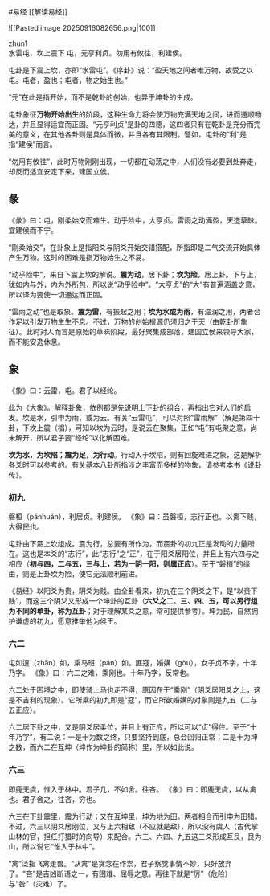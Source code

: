 #易经 [[解读易经]]

![[Pasted image 20250916082656.png|100]]

zhun1    
水雷屯，坎上震下
屯，元亨利贞。勿用有攸往，利建侯。

屯卦是下震上坎，亦即“水雷屯”。《序卦》说：“盈天地之间者唯万物，故受之以屯。屯者，盈也；屯者，物之始生也。”

“元”在此是指开始，而不是乾卦的创始，也异于坤卦的生成。

屯卦象征**万物开始出生**的阶段，这种生命力将会使万物充满天地之间，进而通顺畅达，并且显得适宜而正固。“元亨利贞”是卦的四德，这四者只有在乾卦是充分而完美的意义，在其他各卦则是具体而微，并且各有其限制。譬如，屯卦的“利”是指“建侯”而言。

“勿用有攸往”，此时万物刚刚出现，一切都在动荡之中，人们没有必要到处奔走，却反而适宜安定下来，建国立侯。


## 彖
《彖》曰：屯，刚柔始交而难生。动乎险中，大亨贞。雷雨之动满盈，天造草昧。宜建侯而不宁。

“刚柔始交”，在卦象上是指阳爻与阴爻开始交错搭配，所指即是二气交流开始具体产生万物。这时的困难是指万物始生之不易。

“动乎险中”，来自下震上坎的解说。**震为动**，居下卦；**坎为险**，居上卦。下与上，犹如内与外，内为外所包，所以说“动乎险中”。“大亨贞”的“大”有普遍涵盖之意，所以译为要使一切通达而正固。

“雷雨之动”也是取象。**震为雷**，有振起之用；**坎为水或为雨**，有滋润之用，两者合作足以引发万物生生不息。不过，万物的创始根源仍须归之于天（由乾卦所象征）。此时对人而言是原始的草昧阶段，最好聚集成部落，建国立侯来领导大家，而不能安逸休息。


## 象
《象》曰：云雷，屯。君子以经纶。

此为《大象》。解释卦象，依例都是先说明上下卦的组合，再指出它对人们的启发。坎是水，引申为雨，或为云。有关“云雷屯”，可以对照“雷雨解”（解是第四十卦，下坎上震（椙），可知以坎为云时，是说云在聚集，正如“屯”有屯聚之意，尚未解开，所以君子要“经纶”以化解困难。

**坎为水，为坎陷；震为足，为行动**。行动入于坎陷，则有回旋难进之象，这是解析各爻时可以参考的。有关基本八卦所指涉之丰富而多样的物象，请参考本书《说卦传》。


### 初九
磐桓（pánhuán），利居贞。利建侯。
《象》曰：虽磐桓，志行正也。以贵下贱，大得民也。

屯卦由下震上坎组成。震为行，总要有所作为，而震卦的初九正是发动的力量所在。这也是本爻的“志行”，此“志行”之“正”，在于阳爻居阳位，并且上有六四与之相应（**初与四，二与五，三与上，若为一阴一阳，则属正应**）。至于“磐桓”的缘由，则是上卦坎为险，使它无法顺利前进。

《易经》以阳爻为贵，阴爻为贱。由全卦看来，初九在三个阴爻之下，是“以贵下贱”，而这三个阴爻又形成一个坤卦的互卦（**六爻之二、三、四、五，可以另行组为不同的单卦，称为互卦**；对于理解某爻之意，常可提供参考）。坤为民，自然拥护谦虚的初九，愿意推举他为侯王。

### 六二
屯如邅（zhān）如，乘马班（pán）如。匪寇，婚媾（gòu），女子贞不字，十年乃字。
《象》曰：六二之难，乘刚也。十年乃字，反常也。

六二处于困境之中，即使骑上马也走不得，原因在于“乘刚”（阴爻居阳爻之上，这是不吉利的现象）。它所乘的初九即是“寇”，而它所欲婚媾的对象则是九五（二与五正应）。

六二居下卦之中，又是阴爻居柔位，并且上有正应，所以可以“贞”得住。至于“十年乃字”，有二说：一是十为数之终，只要坚持到底，总会回归正常；二是十为坤之数，而六二在互坤（坤作为坤卦的简称）里，所以如此说。


### 六三
即鹿无虞，惟入于林中。君子几，不如舍。往吝。
《象》曰：即鹿无虞，以从禽也。君子舍之，往吝，穷也。

六三在下卦震里，震为行动；又在互坤里，坤为地为田。两者相合而引申为田猎。不过，六三以阴爻居刚位，又与上六相敌（不应就是敌），所以没有虞人（古代掌山林的官，担任打猎时的向导）来配合。六三、六四、九五这三爻形成互艮，艮为山，所以说它“惟入于林中”。

“禽”泛指飞禽走兽。“从禽”是贪念在作祟，君子察觉事情不妙，只好放弃了。“吝”是吉凶断语之一，有困难、屈辱之意。再往下就是“厉”（危险）与“咎”（灾难）了。















































